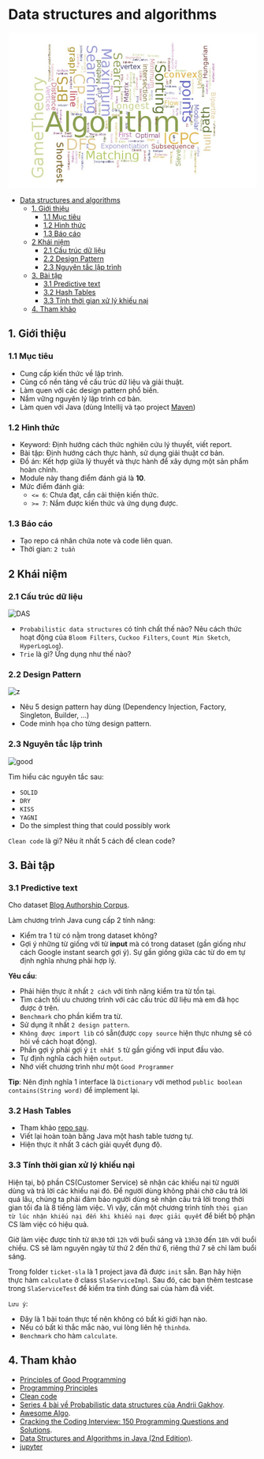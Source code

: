 # Data structures and algorithms

![](media/algos.jpg)


- [Data structures and algorithms](#data-structures-and-algorithms)
	- [1. Giới thiệu](#1-giới-thiệu)
		- [1.1 Mục tiêu](#11-mục-tiêu)
		- [1.2 Hình thức](#12-hình-thức)
		- [1.3 Báo cáo](#13-báo-cáo)
	- [2 Khái niệm](#2-khái-niệm)
		- [2.1 Cấu trúc dữ liệu](#21-cấu-trúc-dữ-liệu)
		- [2.2 Design Pattern](#22-design-pattern)
		- [2.3 Nguyên tắc lập trình](#23-nguyên-tắc-lập-trình)
	- [3. Bài tập](#3-bài-tập)
		- [3.1 Predictive text](#31-predictive-text)
		- [3.2 Hash Tables](#32-hash-tables)
		- [3.3 Tính thời gian xử lý khiếu nại](#33-tính-thời-gian-xử-lý-khiếu-nại)
	- [4. Tham khảo](#4-tham-khảo)

<!-- /code_chunk_output -->

## 1. Giới thiệu 

### 1.1 Mục tiêu

- Cung cấp kiến thức về lập trình.
- Củng cố nền tảng về cấu trúc dữ liệu và giải thuật.
- Làm quen với các design pattern phổ biến.
- Nắm vững nguyên lý lập trình cơ bản.
- Làm quen với Java (dùng Intellij và tạo project [Maven](Maven.md))

### 1.2 Hình thức

- Keyword: Định hướng cách thức nghiên cứu lý thuyết, viết report.
- Bài tập: Định hướng cách thực hành, sử dụng giải thuật cơ bản.
- Đồ án: Kết hợp giữa lý thuyết và thực hành để xây dựng một sản phẩm hoàn chỉnh.
- Module này thang điểm đánh giá là **10**.
- Mức điểm đánh giá:
    - `<= 6`: Chưa đạt, cần cải thiện kiến thức.
    - `>= 7`: Nắm được kiến thức và ứng dụng được.

### 1.3 Báo cáo

- Tạo repo cá nhân chứa note và code liên quan.
- Thời gian: `2 tuần`

## 2 Khái niệm

### 2.1 Cấu trúc dữ liệu

![DAS](https://cdn-images-1.medium.com/max/1024/1*9QRFQdpO2f59GsN2KsE9XA.png)

- `Probabilistic data structures` có tính chất thế nào? Nêu cách thức hoạt động của `Bloom Filters`, `Cuckoo Filters`, `Count Min Sketch`, `HyperLogLog`).
- `Trie` là gì? Ứng dụng như thế nào?

### 2.2 Design Pattern

![z](https://i0.wp.com/jasonroell.com/wp-content/uploads/2015/03/timthumb-php_.png?fit=620%2C310&ssl=1)

- Nêu 5 design pattern hay dùng (Dependency Injection, Factory, Singleton, Builder, ...)
- Code minh họa cho từng design pattern.

### 2.3 Nguyên tắc lập trình

![good](https://4.bp.blogspot.com/-VDVOIvGZx3s/WbK0fF3N0UI/AAAAAAAAeVU/JfxyN7avbloCcoR9C3I0Npj2etJKumBZgCLcBGAs/s1600/become-a-good-programmer.jpg)

Tìm hiểu các nguyên tắc sau:

- `SOLID`
- `DRY`
- `KISS`
- `YAGNI`
- Do the simplest thing that could possibly work

`Clean code` là gì? Nêu ít nhất 5 cách để clean code?


## 3. Bài tập

### 3.1 Predictive text

Cho dataset [Blog Authorship Corpus](https://github.com/niderhoff/nlp-datasets).

Làm chương trình Java cung cấp 2 tính năng:

- Kiểm tra 1 từ có nằm trong dataset không? 
- Gợi ý những từ giống với từ **input** mà có trong dataset (gần giống như cách Google instant search gợi ý). Sự gần giống giữa các từ do em tự định nghĩa nhưng phải hợp lý.

**Yêu cầu**:

- Phải hiện thực ít nhất `2 cách` với tính năng kiểm tra từ tồn tại.
- Tìm cách tối ưu chương trình với các cấu trúc dữ liệu mà em đã học được ở trên.
- `Benchmark` cho phần kiểm tra từ.
- Sử dụng ít nhất `2 design pattern`.
- `Không được import lib` có sẵn(được `copy source` hiện thực nhưng sẽ có hỏi về cách hoạt động).
- Phần gợi ý phải gợi ý `ít nhất 5` từ gần giống với input đầu vào.
- Tự định nghĩa cách hiện `output`.
- Nhớ viết chương trình như một `Good Programmer`

**Tip**: Nên định nghĩa 1 interface là `Dictionary` với method `public boolean contains(String word)` để implement lại.

### 3.2 Hash Tables

- Tham khảo [repo sau](https://github.com/jamesroutley/write-a-hash-table).
- Viết lại hoàn toàn bằng Java một hash table tương tự.
- Hiện thực ít nhất 3 cách giải quyết đụng độ.

### 3.3 Tính thời gian xử lý khiếu nại

Hiện tại, bộ phần CS(Customer Service) sẽ nhận các khiếu nại từ người dùng và trả lời các khiếu nại đó. Để người dùng không phải chờ câu trả lời quá lâu, chúng ta phải đảm bảo người dùng sẽ nhận câu trả lời trong thời gian tối đa là 8 tiếng làm việc. Vì vậy, cần một chương trình tính `thời gian từ lúc nhận khiếu nại đến khi khiếu nại được giải quyết` để biết bộ phận CS làm việc có hiệu quả.

Giờ làm việc được tính từ `8h30` tới `12h` với buổi sáng và `13h30` đến `18h` với buổi chiều. CS sẽ làm nguyên ngày từ thứ 2 đến thứ 6, riêng thứ 7 sẽ chỉ làm buổi sáng.

Trong folder `ticket-sla` là 1 project java đã được `init` sẵn. Bạn hãy hiện thực hàm `calculate` ở class `SlaServiceImpl`. Sau đó, các bạn thêm testcase trong `SlaServiceTest` để kiểm tra tính đúng sai của hàm đã viết.

`Lưu ý`:

- Đây là 1 bài toán thực tế nên không có bất kì giới hạn nào.
- Nếu có bất kì thắc mắc nào, vui lòng liên hệ `thinhda`.
- `Benchmark` cho hàm `calculate`.

## 4. Tham khảo

- [Principles of Good Programming](https://www.artima.com/weblogs/viewpost.jsp?thread=331531)
- [Programming Principles](https://github.com/webpro/programming-principles#avoid-premature-optimization)
- [Clean code](https://gitlab.zalopay.vn/zalopay-freshers/onboarding/tree/master/books/tech/skills)
- [Series 4 bài về Probabilistic data structures của Andrii Gakhov](https://www.slideshare.net/gakhov/presentations).
- [Awesome Algo](https://github.com/tayllan/awesome-algorithms).
- [Cracking the Coding Interview: 150 Programming Questions and Solutions](https://www.amazon.com/Cracking-Coding-Interview-Programming-Questions/dp/098478280X).
- [Data Structures and Algorithms in Java (2nd Edition)](https://www.amazon.com/Data-Structures-Algorithms-Java-2nd/dp/0672324539).
- [jupyter](jupyter.md)

